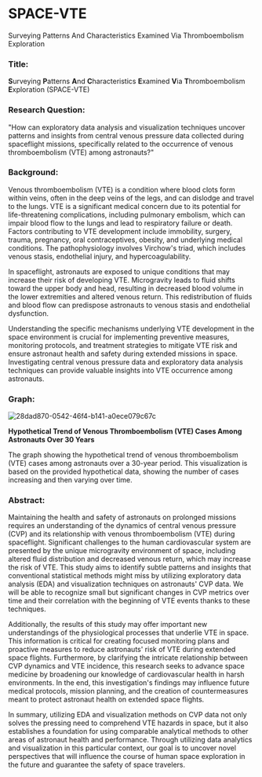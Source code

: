 # SPACE-VTE
Surveying Patterns And Characteristics Examined Via Thromboembolism Exploration

### Title:
**S**urveying **P**atterns **A**nd **C**haracteristics **E**xamined **V**ia **T**hromboembolism **E**xploration (SPACE-VTE)

### Research Question: 
"How can exploratory data analysis and visualization techniques uncover patterns and insights from central venous pressure data collected during spaceflight missions, specifically related to the occurrence of venous thromboembolism (VTE) among astronauts?"

### Background: 
Venous thromboembolism (VTE) is a condition where blood clots form within veins, often in the deep veins of the legs, and can dislodge and travel to the lungs. VTE is a significant medical concern due to its potential for life-threatening complications, including pulmonary embolism, which can impair blood flow to the lungs and lead to respiratory failure or death. Factors contributing to VTE development include immobility, surgery, trauma, pregnancy, oral contraceptives, obesity, and underlying medical conditions. The pathophysiology involves Virchow's triad, which includes venous stasis, endothelial injury, and hypercoagulability.

In spaceflight, astronauts are exposed to unique conditions that may increase their risk of developing VTE. Microgravity leads to fluid shifts toward the upper body and head, resulting in decreased blood volume in the lower extremities and altered venous return. This redistribution of fluids and blood flow can predispose astronauts to venous stasis and endothelial dysfunction.

Understanding the specific mechanisms underlying VTE development in the space environment is crucial for implementing preventive measures, monitoring protocols, and treatment strategies to mitigate VTE risk and ensure astronaut health and safety during extended missions in space. Investigating central venous pressure data and exploratory data analysis techniques can provide valuable insights into VTE occurrence among astronauts.

### Graph: 

![28dad870-0542-46f4-b141-a0ece079c67c](https://github.com/jessea100/SPACE-VTE/assets/172406481/faabf282-2e30-41b6-946a-e4d751f22bfd)

**Hypothetical Trend of Venous Thromboembolism (VTE) Cases Among Astronauts Over 30 Years**

The graph showing the hypothetical trend of venous thromboembolism (VTE) cases among astronauts over a 30-year period. This visualization is based on the provided hypothetical data, showing the number of cases increasing and then varying over time.

### Abstract: 

Maintaining the health and safety of astronauts on prolonged missions requires an understanding of the dynamics of central venous pressure (CVP) and its relationship with venous thromboembolism (VTE) during spaceflight. Significant challenges to the human cardiovascular system are presented by the unique microgravity environment of space, including altered fluid distribution and decreased venous return, which may increase the risk of VTE. This study aims to identify subtle patterns and insights that conventional statistical methods might miss by utilizing exploratory data analysis (EDA) and visualization techniques on astronauts' CVP data. We will be able to recognize small but significant changes in CVP metrics over time and their correlation with the beginning of VTE events thanks to these techniques.

Additionally, the results of this study may offer important new understandings of the physiological processes that underlie VTE in space. This information is critical for creating focused monitoring plans and proactive measures to reduce astronauts' risk of VTE during extended space flights. Furthermore, by clarifying the intricate relationship between CVP dynamics and VTE incidence, this research seeks to advance space medicine by broadening our knowledge of cardiovascular health in harsh environments. In the end, this investigation's findings may influence future medical protocols, mission planning, and the creation of countermeasures meant to protect astronaut health on extended space flights.

In summary, utilizing EDA and visualization methods on CVP data not only solves the pressing need to comprehend VTE hazards in space, but it also establishes a foundation for using comparable analytical methods to other areas of astronaut health and performance. Through utilizing data analytics and visualization in this particular context, our goal is to uncover novel perspectives that will influence the course of human space exploration in the future and guarantee the safety of space travelers.







